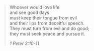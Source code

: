 > Whoever would love life  
> and see good days  
> must keep their tongue from evil  
> and their lips from deceitful speech.  
> They must turn from evil and do good;  
> they must seek peace and pursue it.
>
> *1 Peter 3:10-11*
